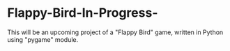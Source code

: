 # Flappy-Bird-In-Progress-
This will be an upcoming project of a "Flappy Bird" game, written in Python using "pygame" module.
